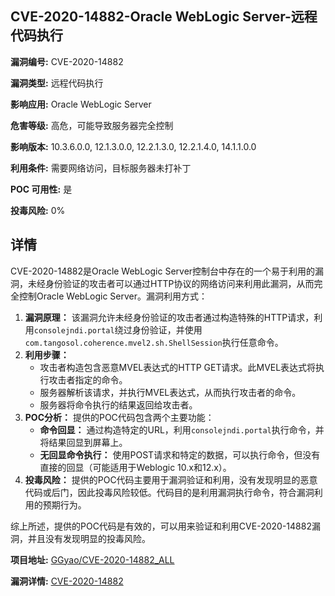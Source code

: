 ## CVE-2020-14882-Oracle WebLogic Server-远程代码执行

**漏洞编号:** CVE-2020-14882

**漏洞类型:** 远程代码执行

**影响应用:** Oracle WebLogic Server

**危害等级:** 高危，可能导致服务器完全控制

**影响版本:** 10.3.6.0.0, 12.1.3.0.0, 12.2.1.3.0, 12.2.1.4.0, 14.1.1.0.0

**利用条件:** 需要网络访问，目标服务器未打补丁

**POC 可用性:** 是

**投毒风险:** 0%

## 详情

CVE-2020-14882是Oracle WebLogic Server控制台中存在的一个易于利用的漏洞，未经身份验证的攻击者可以通过HTTP协议的网络访问来利用此漏洞，从而完全控制Oracle WebLogic Server。漏洞利用方式：

1.  **漏洞原理：** 该漏洞允许未经身份验证的攻击者通过构造特殊的HTTP请求，利用`consolejndi.portal`绕过身份验证，并使用`com.tangosol.coherence.mvel2.sh.ShellSession`执行任意命令。
2.  **利用步骤：**
    *   攻击者构造包含恶意MVEL表达式的HTTP GET请求。此MVEL表达式将执行攻击者指定的命令。
    *   服务器解析该请求，并执行MVEL表达式，从而执行攻击者的命令。
    *   服务器将命令执行的结果返回给攻击者。
3.  **POC分析：** 提供的POC代码包含两个主要功能：
    *   **命令回显：**  通过构造特定的URL，利用`consolejndi.portal`执行命令，并将结果回显到屏幕上。
    *   **无回显命令执行：**  使用POST请求和特定的数据，可以执行命令，但没有直接的回显（可能适用于Weblogic 10.x和12.x）。
4.  **投毒风险：**  提供的POC代码主要用于漏洞验证和利用，没有发现明显的恶意代码或后门，因此投毒风险较低。代码目的是利用漏洞执行命令，符合漏洞利用的预期行为。

综上所述，提供的POC代码是有效的，可以用来验证和利用CVE-2020-14882漏洞，并且没有发现明显的投毒风险。

**项目地址:** [GGyao/CVE-2020-14882_ALL](https://github.com/GGyao/CVE-2020-14882_ALL)

**漏洞详情:** [CVE-2020-14882](https://nvd.nist.gov/vuln/detail/CVE-2020-14882)